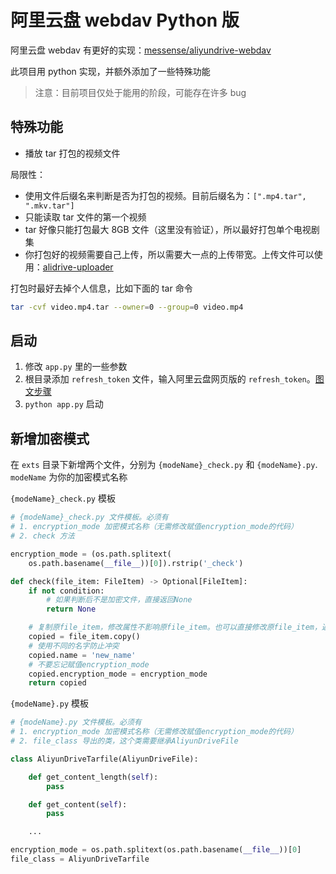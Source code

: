 # 阿里云盘 webdav Python 版

阿里云盘 webdav 有更好的实现：[messense/aliyundrive-webdav](https://github.com/messense/aliyundrive-webdav)

此项目用 python 实现，并额外添加了一些特殊功能

> 注意：目前项目仅处于能用的阶段，可能存在许多 bug

## 特殊功能

- 播放 tar 打包的视频文件

局限性：

- 使用文件后缀名来判断是否为打包的视频。目前后缀名为：`[".mp4.tar", ".mkv.tar"]`
- 只能读取 tar 文件的第一个视频
- tar 好像只能打包最大 8GB 文件（这里没有验证），所以最好打包单个电视剧集
- 你打包好的视频需要自己上传，所以需要大一点的上传带宽。上传文件可以使用：[alidrive-uploader](https://github.com/aoaostar/alidrive-uploader)

打包时最好去掉个人信息，比如下面的 tar 命令

```bash
tar -cvf video.mp4.tar --owner=0 --group=0 video.mp4
```

## 启动

1. 修改 `app.py` 里的一些参数
2. 根目录添加 `refresh_token` 文件，输入阿里云盘网页版的 `refresh_token`。[图文步骤](https://github.com/messense/aliyundrive-webdav#%E8%8E%B7%E5%8F%96-refresh_token)
3. `python app.py` 启动

## 新增加密模式

在 `exts` 目录下新增两个文件，分别为 `{modeName}_check.py` 和 `{modeName}.py`. `modeName` 为你的加密模式名称

`{modeName}_check.py` 模板

```py
# {modeName}_check.py 文件模板。必须有
# 1. encryption_mode 加密模式名称（无需修改赋值encryption_mode的代码）
# 2. check 方法

encryption_mode = (os.path.splitext(
    os.path.basename(__file__))[0]).rstrip('_check')

def check(file_item: FileItem) -> Optional[FileItem]:
    if not condition:
        # 如果判断后不是加密文件，直接返回None
        return None

    # 复制原file_item，修改属性不影响原file_item。也可以直接修改原file_item，返回None
    copied = file_item.copy()
    # 使用不同的名字防止冲突
    copied.name = 'new_name'
    # 不要忘记赋值encryption_mode
    copied.encryption_mode = encryption_mode
    return copied

```

`{modeName}.py` 模板

```py
# {modeName}.py 文件模板。必须有
# 1. encryption_mode 加密模式名称（无需修改赋值encryption_mode的代码）
# 2. file_class 导出的类，这个类需要继承AliyunDriveFile

class AliyunDriveTarfile(AliyunDriveFile):

    def get_content_length(self):
        pass

    def get_content(self):
        pass

    ...

encryption_mode = os.path.splitext(os.path.basename(__file__))[0]
file_class = AliyunDriveTarfile
```
